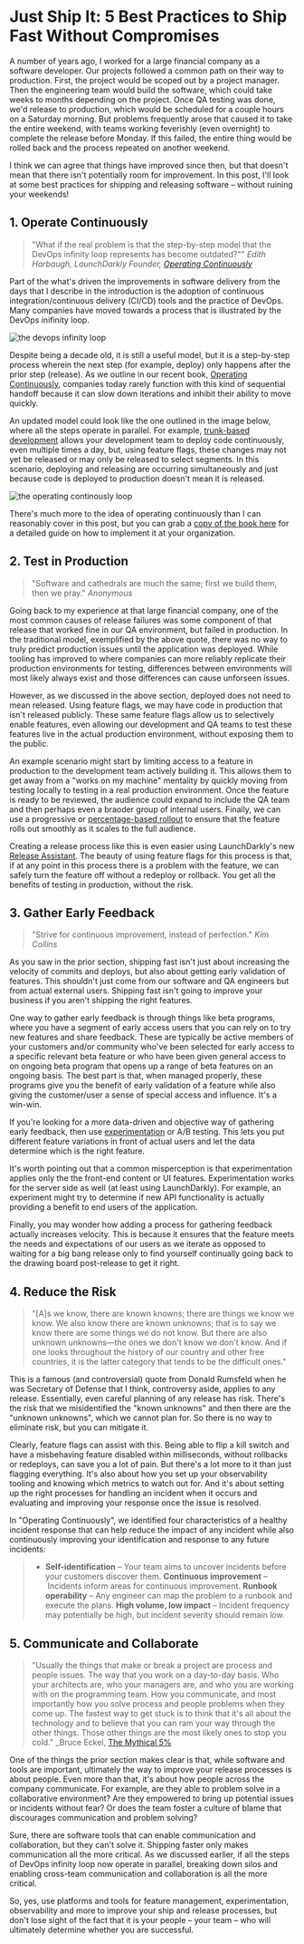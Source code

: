# Just Ship It: 5 Best Practices to Ship Fast Without Compromises

A number of years ago, I worked for a large financial company as a software developer. Our projects followed a common path on their way to production. First, the project would be scoped out by a project manager. Then the engineering team would build the software, which could take weeks to months depending on the project. Once QA testing was done, we'd release to production, which would be scheduled for a couple hours on a Saturday morning. But problems frequently arose that caused it to take the entire weekend, with teams working feverishly (even overnight) to complete the release before Monday. If this failed, the entire thing would be rolled back and the process repeated on another weekend.

I think we can agree that things have improved since then, but that doesn't mean that there isn't potentially room for improvement. In this post, I'll look at some best practices for shipping and releasing software – without ruining your weekends!

## 1. Operate Continuously

> "What if the real problem is that the step-by-step model that the DevOps infinity loop represents has become outdated?""
> _Edith Harbaugh, LaunchDarkly Founder, [Operating Continuously](https://www.oreilly.com/library/view/operating-continuously/9781098117283/)_

Part of the what's driven the improvements in software delivery from the days that I describe in the introduction is the adoption of continuous integration/continuous delivery (CI/CD) tools and the practice of DevOps. Many companies have moved towards a process that is illustrated by the DevOps inifinity loop.

![the devops infinity loop](infinity_loop.jpg)

Despite being a decade old, it is still a useful model, but it is a step-by-step process wherein the next step (for example, deploy) only happens after the prior step (release). As we outline in our recent book, [Operating Continuously](https://www.oreilly.com/library/view/operating-continuously/9781098117283/), companies today rarely function with this kind of sequential handoff because it can slow down iterations and inhibit their ability to move quickly.

An updated model could look like the one outlined in the image below, where all the steps operate in parallel. For example, [trunk-based development](https://launchdarkly.com/blog/git-branching-strategies-vs-trunk-based-development/) allows your development team to deploy code continuously, even multiple times a day, but, using feature flags, these changes may not yet be released or may only be released to select segments. In this scenario, deploying and releasing are occurring simultaneously and just because code is deployed to production doesn't mean it is released.

![the operating continously loop](operate_continuously.jpg)

There's much more to the idea of operating continuously than I can reasonably cover in this post, but you can grab a [copy of the book here](https://learn.launchdarkly.com/operating-continuously/) for a detailed guide on how to implement it at your organization.

## 2. Test in Production

> "Software and cathedrals are much the same; first we build them, then we pray."
> _Anonymous_

Going back to my experience at that large financial company, one of the most common causes of release failures was some component of that release that worked fine in our QA environment, but failed in production. In the traditional model, exemplified by the above quote, there was no way to truly predict production issues until the application was deployed. While tooling has improved to where companies can more reliably replicate their production environments for testing, differences between environments will most likely always exist and those differences can cause unforseen issues.

However, as we discussed in the above section, deployed does not need to mean released. Using feature flags, we may have code in production that isn't released publicly. These same feature flags allow us to selectively enable features, even allowing our development and QA teams to test these features live in the actual production environment, without exposing them to the public.

An example scenario might start by limiting access to a feature in production to the development team actively building it. This allows them to get away from a "works on my machine" mentality by quickly moving from testing locally to testing in a real production environment. Once the feature is ready to be reviewed, the audience could expand to include the QA team and then perhaps even a braoder group of internal users. Finally, we can use a progressive or [percentage-based rollout](https://launchdarkly.com/blog/how-percentage-rollouts-minimize-deployment-risks/) to ensure that the feature rolls out smoothly as it scales to the full audience.

Creating a release process like this is even easier using LaunchDarkly's new [Release Assistant](https://docs.launchdarkly.com/home/release-pipelines). The beauty of using feature flags for this process is that, if at any point in this process there is a problem with the feature, we can safely turn the feature off without a redeploy or rollback. You get all the benefits of testing in production, without the risk.

## 3. Gather Early Feedback

> "Strive for continuous improvement, instead of perfection."
> _Kim Collins_

As you saw in the prior section, shipping fast isn't just about increasing the velocity of commits and deploys, but also about getting early validation of features. This shouldn't just come from our software and QA engineers but from actual external users. Shipping fast isn't going to improve your business if you aren't shipping the right features.

One way to gather early feedback is through things like beta programs, where you have a segment of early access users that you can rely on to try new features and share feedback. These are typically be active members of your customers and/or community who've been selected for early access to a specific relevant beta feature or who have been given general access to on ongoing beta program that opens up a range of beta features on an ongoing basis. The best part is that, when managed properly, these programs give you the benefit of early validation of a feature while also giving the customer/user a sense of special access and influence. It's a win-win.

If you're looking for a more data-driven and objective way of gathering early feedback, then use [experimentation](https://launchdarkly.com/solutions/experimentation-and-feature-management/) or A/B testing. This lets you put different feature variations in front of actual users and let the data determine which is the right feature.

It's worth pointing out that a common misperception is that experimentation applies only the the front-end content or UI features. Experimentation works for the server side as well (at least using LaunchDarkly). For example, an experiment might try to determine if new API functionality is actually providing a benefit to end users of the application.

Finally, you may wonder how adding a process for gathering feedback actually increases velocity. This is because it ensures that the feature meets the needs and expectations of our users as we iterate as opposed to waiting for a big bang release only to find yourself continually going back to the drawing board post-release to get it right.

## 4. Reduce the Risk

> "[A]s we know, there are known knowns; there are things we know we know. We also know there are known unknowns; that is to say we know there are some things we do not know. But there are also unknown unknowns—the ones we don't know we don't know. And if one looks throughout the history of our country and other free countries, it is the latter category that tends to be the difficult ones."

This is a famous (and controversial) quote from Donald Rumsfeld when he was Secretary of Defense that I think, controversy aside, applies to any release. Essentially, even careful planning of any release has risk. There's the risk that we misidentified the "known unknowns" and then there are the "unknown unknowns", which we cannot plan for. So there is no way to eliminate risk, but you can mitigate it.

Clearly, feature flags can assist with this. Being able to flip a kill switch and have a misbehaving feature disabled within milliseconds, without rollbacks or redeploys, can save you a lot of pain. But there's a lot more to it than just flagging everything. It's also about how you set up your observability tooling and knowing which metrics to watch out for. And it's about setting up the right processes for handling an incident when it occurs and evaluating and improving your response once the issue is resolved.

In "Operating Continuously", we identified four characteristics of a healthy incident response that can help reduce the impact of any incident while also continuously improving your identification and response to any future incidents:

> * **Self-identification** – Your team aims to uncover incidents before your customers discover them.
> **Continuous improvement** – Incidents inform areas for continuous improvement.
> **Runbook operability** – Any engineer can map the problem to a runbook and execute the plans.
> **High volume, low impact** – Incident frequency may potentially be high, but incident severity should remain low.

## 5. Communicate and Collaborate

> "Usually the things that make or break a project are process and people issues. The way that you work on a day-to-day basis. Who your architects are, who your managers are, and who you are working with on the programming team. How you communicate, and most importantly how you solve process and people problems when they come up. The fastest way to get stuck is to think that it's all about the technology and to believe that you can ram your way through the other things. Those other things are the most likely ones to stop you cold."
> _Bruce Eckel, [The Mythical 5%](https://www.artima.com/weblogs/viewpost.jsp?thread=221622)

One of the things the prior section makes clear is that, while software and tools are important, ultimately the way to improve your release processes is about people. Even more than that, it's about how people across the company communicate. For example, are they able to problem solve in a collaborative environment? Are they empowered to bring up potential issues or incidents without fear? Or does the team foster a culture of blame that discourages communication and problem solving?

Sure, there are software tools that can enable communication and collaboration, but they can't solve it. Shipping faster only makes communication all the more critical. As we discussed earlier, if all the steps of DevOps infinity loop now operate in parallel, breaking down silos and enabling cross-team communication and collaboration is all the more critical.

So, yes, use platforms and tools for feature management, experimentation, observability and more to improve your ship and release processes, but don't lose sight of the fact that it is your people – your team – who will ultimately determine whether you are successful.

